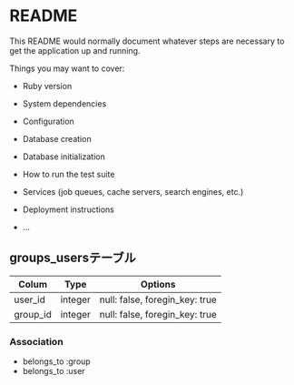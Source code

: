 # README

This README would normally document whatever steps are necessary to get the
application up and running.

Things you may want to cover:

* Ruby version

* System dependencies

* Configuration

* Database creation

* Database initialization

* How to run the test suite

* Services (job queues, cache servers, search engines, etc.)

* Deployment instructions

* ...

## groups_usersテーブル

|Colum|Type|Options|  
|-----|----|-------|  
|user_id|integer|null: false, foregin_key: true|  
|group_id|integer|null: false, foregin_key: true|  

### Association
- belongs_to :group
- belongs_to :user
